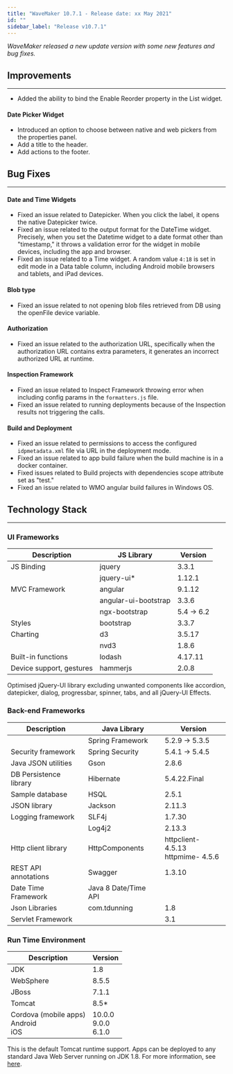 ```yaml
---
title: "WaveMaker 10.7.1 - Release date: xx May 2021"
id: ""
sidebar_label: "Release v10.7.1"
---
```

*WaveMaker released a new update version with some new features and bug fixes.*


## Improvements

---

- Added the ability to bind the Enable Reorder property in the List widget.

#### Date Picker Widget

- Introduced an option to choose between native and web pickers from the properties panel. 
- Add a title to the header.
- Add actions to the footer.

## Bug Fixes

---

#### Date and Time Widgets

- Fixed an issue related to Datepicker. When you click the label, it opens the native Datepicker twice.
- Fixed an issue related to the output format for the DateTime widget. Precisely, when you set the Datetime widget to a date format other than "timestamp," it throws a validation error for the widget in mobile devices, including the app and browser.
- Fixed an issue related to a Time widget. A random value `4:18` is set in edit mode in a Data table column, including Android mobile browsers and tablets, and iPad devices.

#### Blob type

- Fixed an issue related to not opening blob files retrieved from DB using the openFile device variable.

#### Authorization

- Fixed an issue related to the authorization URL, specifically when the authorization URL contains extra parameters, it generates an incorrect authorized URL at runtime.

#### Inspection Framework

- Fixed an issue related to Inspect Framework throwing error when including config params in the `formatters.js` file.
- Fixed an issue related to running deployments because of the Inspection results not triggering the calls. 

#### Build and Deployment

- Fixed an issue related to permissions to access the configured `idpmetadata.xml` file via URL in the deployment mode.
- Fixed an issue related to app build failure when the build machine is in a docker container.
- Fixed issues related to Build projects with dependencies scope attribute set as "test."
- Fixed an issue related to WMO angular build failures in Windows OS.

## Technology Stack

---

### UI Frameworks

| Description | JS Library | Version |
| --- | --- | --- |
| JS Binding | jquery | 3.3.1 |
|  | jquery-ui* | 1.12.1 |
| MVC Framework | angular | 9.1.12 |
|  | angular-ui-bootstrap | 3.3.6 |
|  | ngx-bootstrap | 5.4 -> 6.2 |
| Styles | bootstrap | 3.3.7 |
| Charting | d3 | 3.5.17 |
|  | nvd3 | 1.8.6 |
| Built-in functions | lodash | 4.17.11 |
| Device support, gestures | hammerjs | 2.0.8 |

Optimised jQuery-UI library excluding unwanted components like accordion, datepicker, dialog, progressbar, spinner, tabs, and all jQuery-UI Effects.

### Back-end Frameworks

| Description | Java Library | Version |
| --- | --- | --- |
|  | Spring Framework | 5.2.9 -> 5.3.5|
| Security framework | Spring Security | 5.4.1 -> 5.4.5|
| Java JSON utilities | Gson | 2.8.6|
| DB Persistence library | Hibernate | 5.4.22.Final|
| Sample database | HSQL | 2.5.1|
| JSON library | Jackson | 2.11.3|
| Logging framework | SLF4j | 1.7.30 |
|  | Log4j2 | 2.13.3 |
| Http client library | HttpComponents | httpclient- 4.5.13 <br> httpmime- 4.5.6 |
| REST API annotations | Swagger | 1.3.10 |
| Date Time Framework | Java 8 Date/Time API |  |
| Json Libraries | com.tdunning |  1.8 |
| Servlet Framework |  | 3.1 |

### Run Time Environment

| Description | Version |
| --- | --- |
| JDK | 1.8 |
| WebSphere | 8.5.5 |
| JBoss | 7.1.1 |
| Tomcat | 8.5* |
| Cordova (mobile apps) <br> Android <br> iOS | 10.0.0 <br> 9.0.0  <br> 6.1.0 |

This is the default Tomcat runtime support. Apps can be deployed to any standard Java Web Server running on JDK 1.8. For more information, see [here](/learn/app-development/deployment/deployment-web-server).
